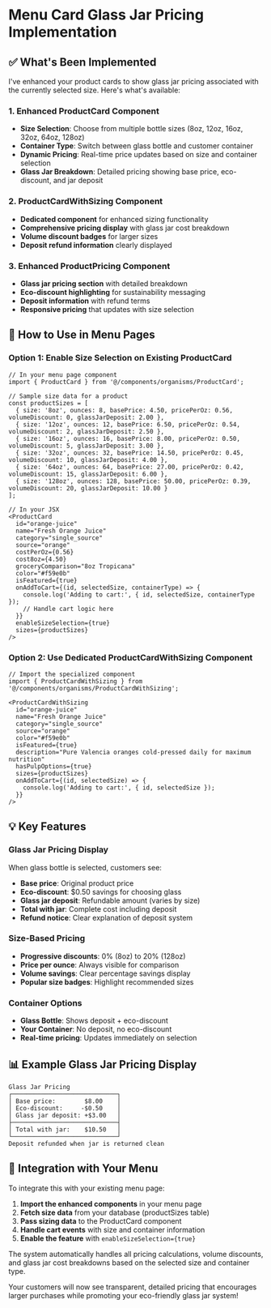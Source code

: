 # Menu Card Glass Jar Pricing Implementation

## ✅ What's Been Implemented

I've enhanced your product cards to show glass jar pricing associated with the currently selected size. Here's what's available:

### 1. Enhanced ProductCard Component
- **Size Selection**: Choose from multiple bottle sizes (8oz, 12oz, 16oz, 32oz, 64oz, 128oz)
- **Container Type**: Switch between glass bottle and customer container
- **Dynamic Pricing**: Real-time price updates based on size and container selection
- **Glass Jar Breakdown**: Detailed pricing showing base price, eco-discount, and jar deposit

### 2. ProductCardWithSizing Component
- **Dedicated component** for enhanced sizing functionality
- **Comprehensive pricing display** with glass jar cost breakdown
- **Volume discount badges** for larger sizes
- **Deposit refund information** clearly displayed

### 3. Enhanced ProductPricing Component
- **Glass jar pricing section** with detailed breakdown
- **Eco-discount highlighting** for sustainability messaging
- **Deposit information** with refund terms
- **Responsive pricing** that updates with size selection

## 🎯 How to Use in Menu Pages

### Option 1: Enable Size Selection on Existing ProductCard

```tsx
// In your menu page component
import { ProductCard } from '@/components/organisms/ProductCard';

// Sample size data for a product
const productSizes = [
  { size: '8oz', ounces: 8, basePrice: 4.50, pricePerOz: 0.56, volumeDiscount: 0, glassJarDeposit: 2.00 },
  { size: '12oz', ounces: 12, basePrice: 6.50, pricePerOz: 0.54, volumeDiscount: 2, glassJarDeposit: 2.50 },
  { size: '16oz', ounces: 16, basePrice: 8.00, pricePerOz: 0.50, volumeDiscount: 5, glassJarDeposit: 3.00 },
  { size: '32oz', ounces: 32, basePrice: 14.50, pricePerOz: 0.45, volumeDiscount: 10, glassJarDeposit: 4.00 },
  { size: '64oz', ounces: 64, basePrice: 27.00, pricePerOz: 0.42, volumeDiscount: 15, glassJarDeposit: 6.00 },
  { size: '128oz', ounces: 128, basePrice: 50.00, pricePerOz: 0.39, volumeDiscount: 20, glassJarDeposit: 10.00 }
];

// In your JSX
<ProductCard
  id="orange-juice"
  name="Fresh Orange Juice"
  category="single_source"
  source="orange"
  costPerOz={0.56}
  cost8oz={4.50}
  groceryComparison="8oz Tropicana"
  color="#f59e0b"
  isFeatured={true}
  onAddToCart={(id, selectedSize, containerType) => {
    console.log('Adding to cart:', { id, selectedSize, containerType });
    // Handle cart logic here
  }}
  enableSizeSelection={true}
  sizes={productSizes}
/>
```

### Option 2: Use Dedicated ProductCardWithSizing Component

```tsx
// Import the specialized component
import { ProductCardWithSizing } from '@/components/organisms/ProductCardWithSizing';

<ProductCardWithSizing
  id="orange-juice"
  name="Fresh Orange Juice"
  category="single_source"
  source="orange"
  color="#f59e0b"
  isFeatured={true}
  description="Pure Valencia oranges cold-pressed daily for maximum nutrition"
  hasPulpOptions={true}
  sizes={productSizes}
  onAddToCart={(id, selectedSize) => {
    console.log('Adding to cart:', { id, selectedSize });
  }}
/>
```

## 💡 Key Features

### Glass Jar Pricing Display
When glass bottle is selected, customers see:
- **Base price**: Original product price
- **Eco-discount**: $0.50 savings for choosing glass
- **Glass jar deposit**: Refundable amount (varies by size)
- **Total with jar**: Complete cost including deposit
- **Refund notice**: Clear explanation of deposit system

### Size-Based Pricing
- **Progressive discounts**: 0% (8oz) to 20% (128oz)
- **Price per ounce**: Always visible for comparison
- **Volume savings**: Clear percentage savings display
- **Popular size badges**: Highlight recommended sizes

### Container Options
- **Glass Bottle**: Shows deposit + eco-discount
- **Your Container**: No deposit, no eco-discount
- **Real-time pricing**: Updates immediately on selection

## 📊 Example Glass Jar Pricing Display

```
Glass Jar Pricing
┌─────────────────────────────┐
│ Base price:        $8.00    │
│ Eco-discount:     -$0.50    │
│ Glass jar deposit: +$3.00   │
├─────────────────────────────┤
│ Total with jar:    $10.50   │
└─────────────────────────────┘
Deposit refunded when jar is returned clean
```

## 🔧 Integration with Your Menu

To integrate this with your existing menu page:

1. **Import the enhanced components** in your menu page
2. **Fetch size data** from your database (productSizes table)
3. **Pass sizing data** to the ProductCard component
4. **Handle cart events** with size and container information
5. **Enable the feature** with `enableSizeSelection={true}`

The system automatically handles all pricing calculations, volume discounts, and glass jar cost breakdowns based on the selected size and container type.

Your customers will now see transparent, detailed pricing that encourages larger purchases while promoting your eco-friendly glass jar system!